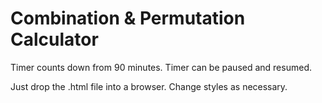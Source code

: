 Combination & Permutation Calculator
====================================

Timer counts down from 90 minutes. Timer can be paused and resumed.

Just drop the .html file into a browser. Change styles as necessary.